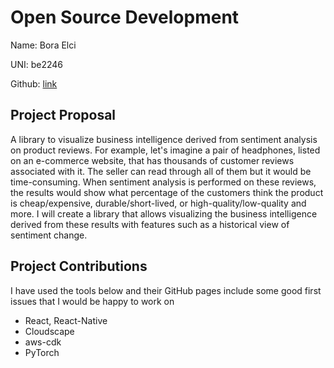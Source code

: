 # Open Source Development

Name: Bora Elci

UNI: be2246

Github: [link](https://github.com/boraelci)


## Project Proposal
A library to visualize business intelligence derived from sentiment analysis on product reviews. For example, let's imagine a pair of headphones, listed on an e-commerce website, that has thousands of customer reviews associated with it. The seller can read through all of them but it would be time-consuming. When sentiment analysis is performed on these reviews, the results would show what percentage of the customers think the product is cheap/expensive, durable/short-lived, or high-quality/low-quality and more. I will create a library that allows visualizing the business intelligence derived from these results with features such as a historical view of sentiment change. 

## Project Contributions
I have used the tools below and their GitHub pages include some good first issues that I would be happy to work on
- React, React-Native
- Cloudscape
- aws-cdk
- PyTorch
